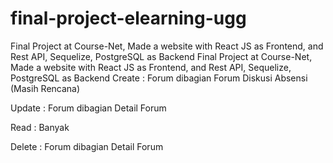 # final-project-elearning-ugg
Final Project at Course-Net, Made a website with React JS as Frontend, and Rest API, Sequelize, PostgreSQL as Backend
Final Project at Course-Net, Made a website with React JS as Frontend, and Rest API, Sequelize, PostgreSQL as Backend
Create :
Forum dibagian Forum Diskusi
Absensi (Masih Rencana)

Update : 
Forum dibagian Detail Forum

Read :
Banyak

Delete : 
Forum dibagian Detail Forum